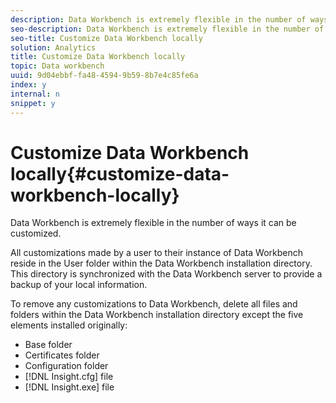 ```yaml
---
description: Data Workbench is extremely flexible in the number of ways it can be customized.
seo-description: Data Workbench is extremely flexible in the number of ways it can be customized.
seo-title: Customize Data Workbench locally
solution: Analytics
title: Customize Data Workbench locally
topic: Data workbench
uuid: 9d04ebbf-fa48-4594-9b59-8b7e4c85fe6a
index: y
internal: n
snippet: y
---
```


# Customize Data Workbench locally{#customize-data-workbench-locally}

Data Workbench is extremely flexible in the number of ways it can be customized.

All customizations made by a user to their instance of Data Workbench reside in the User folder within the Data Workbench installation directory. This directory is synchronized with the Data Workbench server to provide a backup of your local information.

To remove any customizations to Data Workbench, delete all files and folders within the Data Workbench installation directory except the five elements installed originally:

* Base folder 
* Certificates folder 
* Configuration folder 
* [!DNL Insight.cfg] file 
* [!DNL Insight.exe] file


